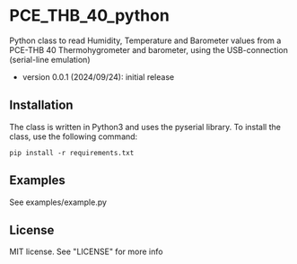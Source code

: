 # PCE_THB_40_python

Python class to read Humidity, Temperature and Barometer values from a PCE-THB 40 Thermohygrometer and barometer, using the USB-connection (serial-line emulation)

- version 0.0.1 (2024/09/24): initial release

## Installation
The class is written in Python3 and uses the pyserial library. To install the class, use the following command:
```
pip install -r requirements.txt
```

## Examples
See examples/example.py

## License
MIT license. See "LICENSE" for more info
